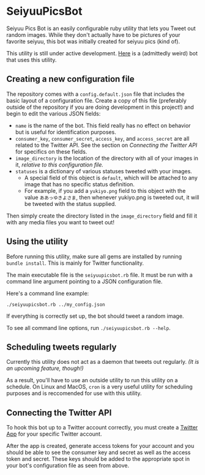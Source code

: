 # SeiyuuPicsBot
Seiyuu Pics Bot is an easily configurable ruby utility that lets you Tweet out random images. While they don't actually have to be pictures of your favorite seiyuu, this bot was initially created for seiyuu pics (kind of).

This utility is still under active development. [Here](https://twitter.com/randy_rose_pics) is a (admittedly weird) bot that uses this utility.

## Creating a new configuration file
The repository comes with a `config.default.json` file that includes the basic layout of a configuration file. Create a copy of this file (preferably outside of the repository if you are doing development in this project!) and begin to edit the various JSON fields:

* `name` is the name of the bot. This field really has no effect on behavior but is useful for identification purposes.
* `consumer_key`, `consumer_secret`, `access_key`, and `access_secret` are all related to the Twitter API. See the section on *Connecting the Twitter API* for specifics on these fields.
* `image_directory` is the location of the directory with all of your images in it, *relative to this configuration file.*
* `statuses` is a dictionary of various statuses tweeted with your images.
  * A special field of this object is `default`, which will be attached to any image that has no specific status definition.
  * For example, if you add a `yukiyo.png` field to this object with the value `ああっゆきよさま`, then whenever yukiyo.png is tweeted out, it will be tweeted with the status supplied.

Then simply create the directory listed in the `image_directory` field and fill it with any media files you want to tweet out!

## Using the utility
Before running this utility, make sure all gems are installed by running `bundle install`. This is mainly for Twitter functionality.

The main executable file is the `seiyuupicsbot.rb` file. It must be run with a command line argument pointing to a JSON configuration file.

Here's a command line example:
```
./seiyuupicsbot.rb ../my_config.json
```

If everything is correctly set up, the bot should tweet a random image.

To see all command line options, run `./seiyuupicsbot.rb --help`.

## Scheduling tweets regularly
Currently this utility does not act as a daemon that tweets out regularly. *(It is an upcoming feature, though!)*

As a result, you'll have to use an outside utility to run this utility on a schedule. On Linux and MacOS, `cron` is a very useful utility for scheduling purposes and is reccomended for use with this utility.

## Connecting the Twitter API
To hook this bot up to a Twitter account correctly, you must create a [Twitter App](https://apps.twitter.com/) for your specific Twitter account.

After the app is created, generate access tokens for your account and you should be able to see the consumer key and secret as well as the access token and secret. These keys should be added to the appropriate spot in your bot's configuration file as seen from above.
